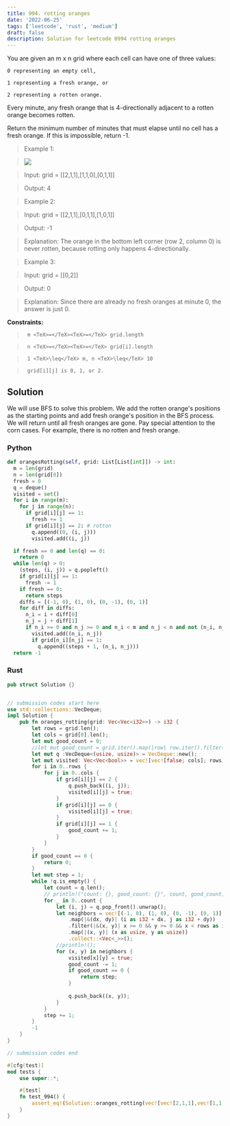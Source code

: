 ```yaml
---
title: 994. rotting oranges
date: '2022-06-25'
tags: ['leetcode', 'rust', 'medium']
draft: false
description: Solution for leetcode 0994 rotting oranges
---
```


 

  You are given an m x n grid where each cell can have one of three values:

  

  	0 representing an empty cell,

  	1 representing a fresh orange, or

  	2 representing a rotten orange.

  

  Every minute, any fresh orange that is 4-directionally adjacent to a rotten orange becomes rotten.

  Return the minimum number of minutes that must elapse until no cell has a fresh orange. If this is impossible, return -1.

   

 >   Example 1:

 >   ![](https://assets.leetcode.com/uploads/2019/02/16/oranges.png)

 >   Input: grid <TeX>=</TeX> [[2,1,1],[1,1,0],[0,1,1]]

 >   Output: 4

  

 >   Example 2:

  

 >   Input: grid <TeX>=</TeX> [[2,1,1],[0,1,1],[1,0,1]]

 >   Output: -1

 >   Explanation: The orange in the bottom left corner (row 2, column 0) is never rotten, because rotting only happens 4-directionally.

  

 >   Example 3:

  

 >   Input: grid <TeX>=</TeX> [[0,2]]

 >   Output: 0

 >   Explanation: Since there are already no fresh oranges at minute 0, the answer is just 0.

  

   

  **Constraints:**

  

 >   	m <TeX>=</TeX><TeX>=</TeX> grid.length

 >   	n <TeX>=</TeX><TeX>=</TeX> grid[i].length

 >   	1 <TeX>\leq</TeX> m, n <TeX>\leq</TeX> 10

 >   	grid[i][j] is 0, 1, or 2.


## Solution
We will use BFS to solve this problem. We add the rotten orange's positions as the starting points and add fresh orange's position in the BFS process. We will return until all fresh oranges are gone. Pay special attention to the corn cases. For example, there is no rotten and fresh orange. 
### Python
```python
def orangesRotting(self, grid: List[List[int]]) -> int:
  m = len(grid)
  n = len(grid[0])
  fresh = 0
  q = deque()
  visited = set()
  for i in range(m):
    for j in range(n):
      if grid[i][j] == 1:
        fresh += 1
      if grid[i][j] == 2: # rotton
        q.append((0, (i, j)))
        visited.add((i, j))

  if fresh == 0 and len(q) == 0:
    return 0
  while len(q) > 0:
    (steps, (i, j)) = q.popleft()
    if grid[i][j] == 1:
      fresh -= 1
    if fresh == 0:
      return steps
    diffs = [(-1, 0), (1, 0), (0, -1), (0, 1)]
    for diff in diffs:
      n_i = i + diff[0]
      n_j = j + diff[1]
      if n_i >= 0 and n_j >= 0 and n_i < m and n_j < n and not (n_i, n_j) in visited:
        visited.add((n_i, n_j))
        if grid[n_i][n_j] == 1:
          q.append((steps + 1, (n_i, n_j)))
  return -1
```
### Rust
```rust
pub struct Solution {}


// submission codes start here
use std::collections::VecDeque;
impl Solution {
    pub fn oranges_rotting(grid: Vec<Vec<i32>>) -> i32 {
        let rows = grid.len();
        let cols = grid[0].len();
        let mut good_count = 0;
        //let mut good_count = grid.iter().map(|row| row.iter().filter(|v| v == &&1).sum()).count();
        let mut q :VecDeque<(usize, usize)> = VecDeque::new();
        let mut visited: Vec<Vec<bool>> = vec![vec![false; cols]; rows];
        for i in 0..rows {
            for j in 0..cols {
                if grid[i][j] == 2 {
                    q.push_back((i, j));
                    visited[i][j] = true;
                }
                if grid[i][j] == 0 {
                    visited[i][j] = true;
                }
                if grid[i][j] == 1 {
                    good_count += 1;
                }
            }
        }
        if good_count == 0 {
            return 0;
        }
        let mut step = 1;
        while !q.is_empty() {
            let count = q.len();
            // println!("count: {}, good_count: {}", count, good_count);
            for _ in 0..count {
                let (i, j) = q.pop_front().unwrap();
                let neighbors = vec![(-1, 0), (1, 0), (0, -1), (0, 1)].iter()
                    .map(|&(dx, dy)| (i as i32 + dx, j as i32 + dy))
                    .filter(|&(x, y)| x >= 0 && y >= 0 && x < rows as i32 && y < cols as i32 && !visited[x as usize][y as usize])
                    .map(|(x, y)| (x as usize, y as usize))
                    .collect::<Vec<_>>();
                //println!();
                for (x, y) in neighbors {
                    visited[x][y] = true;
                    good_count -= 1;
                    if good_count == 0 {
                        return step;
                    }
                    
                    q.push_back((x, y));
                }
            }
            step += 1;
        }
        -1
    }
}

// submission codes end

#[cfg(test)]
mod tests {
    use super::*;

    #[test]
    fn test_994() {
        assert_eq!(Solution::oranges_rotting(vec![vec![2,1,1],vec![1,1,0],vec![0,1,1]]), 4);
    }
}

```
